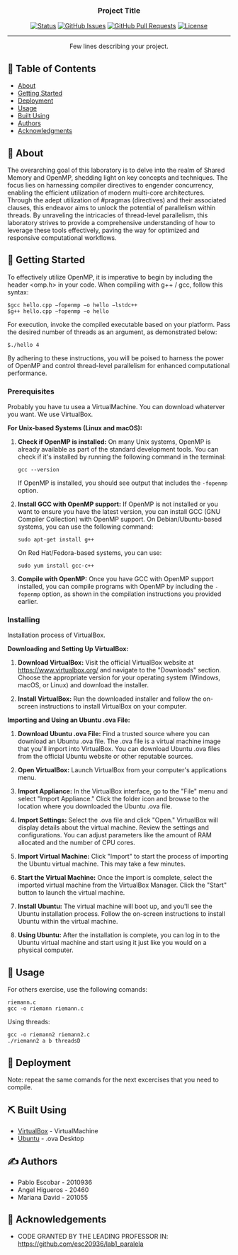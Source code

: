 
<h3 align="center">Project Title</h3>

<div align="center">

[![Status](https://img.shields.io/badge/status-active-success.svg)]()
[![GitHub Issues](https://img.shields.io/github/issues/kylelobo/The-Documentation-Compendium.svg)](https://github.com/kylelobo/The-Documentation-Compendium/issues)
[![GitHub Pull Requests](https://img.shields.io/github/issues-pr/kylelobo/The-Documentation-Compendium.svg)](https://github.com/kylelobo/The-Documentation-Compendium/pulls)
[![License](https://img.shields.io/badge/license-MIT-blue.svg)](/LICENSE)

</div>

---

<p align="center"> Few lines describing your project.
    <br> 
</p>

## 📝 Table of Contents

- [About](#about)
- [Getting Started](#getting_started)
- [Deployment](#deployment)
- [Usage](#usage)
- [Built Using](#built_using)
- [Authors](#authors)
- [Acknowledgments](#acknowledgement)

## 🧐 About <a name = "about"></a>

The overarching goal of this laboratory is to delve into the realm of Shared Memory and OpenMP, shedding light on key concepts and techniques. The focus lies on harnessing compiler directives to engender concurrency, enabling the efficient utilization of modern multi-core architectures. Through the adept utilization of #pragmas (directives) and their associated clauses, this endeavor aims to unlock the potential of parallelism within threads. By unraveling the intricacies of thread-level parallelism, this laboratory strives to provide a comprehensive understanding of how to leverage these tools effectively, paving the way for optimized and responsive computational workflows.

## 🏁 Getting Started <a name = "getting_started"></a>

To effectively utilize OpenMP, it is imperative to begin by including the header <omp.h> in your code. When compiling with g++ / gcc, follow this syntax:
```
$gcc hello.cpp −fopenmp −o hello −lstdc++
$g++ hello.cpp −fopenmp −o hello
```
For execution, invoke the compiled executable based on your platform. Pass the desired number of threads as an argument, as demonstrated below:
```
$./hello 4
```
By adhering to these instructions, you will be poised to harness the power of OpenMP and control thread-level parallelism for enhanced computational performance.

### Prerequisites

Probably you have tu usea a VirtualMachine. You can download whaterver you want. We use VirtualBox. 

**For Unix-based Systems (Linux and macOS):**

1. **Check if OpenMP is installed:** On many Unix systems, OpenMP is already available as part of the standard development tools. You can check if it's installed by running the following command in the terminal:

   ```
   gcc --version
   ```

   If OpenMP is installed, you should see output that includes the `-fopenmp` option.

2. **Install GCC with OpenMP support:** If OpenMP is not installed or you want to ensure you have the latest version, you can install GCC (GNU Compiler Collection) with OpenMP support. On Debian/Ubuntu-based systems, you can use the following command:

   ```
   sudo apt-get install g++
   ```

   On Red Hat/Fedora-based systems, you can use:

   ```
   sudo yum install gcc-c++
   ```

3. **Compile with OpenMP:** Once you have GCC with OpenMP support installed, you can compile programs with OpenMP by including the `-fopenmp` option, as shown in the compilation instructions you provided earlier.


### Installing
Installation process of VirtualBox.

**Downloading and Setting Up VirtualBox:**

1. **Download VirtualBox:**
   Visit the official VirtualBox website at https://www.virtualbox.org/ and navigate to the "Downloads" section. Choose the appropriate version for your operating system (Windows, macOS, or Linux) and download the installer.

2. **Install VirtualBox:**
   Run the downloaded installer and follow the on-screen instructions to install VirtualBox on your computer.

**Importing and Using an Ubuntu .ova File:**

1. **Download Ubuntu .ova File:**
   Find a trusted source where you can download an Ubuntu .ova file. The .ova file is a virtual machine image that you'll import into VirtualBox. You can download Ubuntu .ova files from the official Ubuntu website or other reputable sources.

2. **Open VirtualBox:**
   Launch VirtualBox from your computer's applications menu.

3. **Import Appliance:**
   In the VirtualBox interface, go to the "File" menu and select "Import Appliance." Click the folder icon and browse to the location where you downloaded the Ubuntu .ova file.

4. **Import Settings:**
   Select the .ova file and click "Open." VirtualBox will display details about the virtual machine. Review the settings and configurations. You can adjust parameters like the amount of RAM allocated and the number of CPU cores.

5. **Import Virtual Machine:**
   Click "Import" to start the process of importing the Ubuntu virtual machine. This may take a few minutes.

6. **Start the Virtual Machine:**
   Once the import is complete, select the imported virtual machine from the VirtualBox Manager. Click the "Start" button to launch the virtual machine.

7. **Install Ubuntu:**
   The virtual machine will boot up, and you'll see the Ubuntu installation process. Follow the on-screen instructions to install Ubuntu within the virtual machine.

8. **Using Ubuntu:**
   After the installation is complete, you can log in to the Ubuntu virtual machine and start using it just like you would on a physical computer.

## 🎈 Usage <a name="usage"></a>

For others exercise, use the following comands:
```
riemann.c
gcc -o riemann riemann.c
```
Using threads: 
```
gcc -o riemann2 riemann2.c
./riemann2 a b threadsD
```


## 🚀 Deployment <a name = "deployment"></a>

Note: repeat the same comands for the next excercises that you need to compile.

## ⛏️ Built Using <a name = "built_using"></a>

- [VirtualBox]( https://www.virtualbox.org/) - VirtualMachine
- [Ubuntu]( https://ubuntu.com/download/desktop) - .ova Desktop


## ✍️ Authors <a name = "authors"></a>
- Pablo Escobar - 2010936
- Angel Higueros - 20460
- Mariana David - 201055

## 🎉 Acknowledgements <a name = "acknowledgement"></a>

- CODE GRANTED BY THE LEADING PROFESSOR IN: https://github.com/esc20936/lab1_paralela
